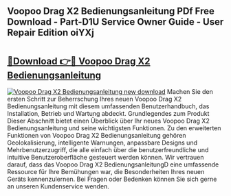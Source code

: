 ## Voopoo Drag X2 Bedienungsanleitung PDf Free Download - Part-D1U Service Owner Guide - User Repair Edition oiYXj

# <h2><a href="http://df5rgj3.blite.top/?on=Voopoo+Drag+X2+Bedienungsanleitung">🔗Download 👉🔴 Voopoo Drag X2 Bedienungsanleitung</a></h2>

[![Voopoo Drag X2 Bedienungsanleitung new download](https://i.imgur.com/lujVjoI.png)](http://df5rgj3.blite.top/?on=Voopoo+Drag+X2+Bedienungsanleitung)
Machen Sie den ersten Schritt zur Beherrschung Ihres neuen Voopoo Drag X2 Bedienungsanleitung mit diesem umfassenden Benutzerhandbuch, das Installation, Betrieb und Wartung abdeckt. Grundlegendes zum Produkt Dieser Abschnitt bietet einen Überblick über Ihr neues Voopoo Drag X2 Bedienungsanleitung und seine wichtigsten Funktionen. Zu den erweiterten Funktionen von Voopoo Drag X2 Bedienungsanleitung gehören Geolokalisierung, intelligente Warnungen, anpassbare Designs und Mehrbenutzerzugriff, die alle einfach über die benutzerfreundliche und intuitive Benutzeroberfläche gesteuert werden können. Wir vertrauen darauf, dass das Voopoo Drag X2 BedienungsanleitungD eine umfassende Ressource für Ihre Bemühungen war, die Besonderheiten Ihres neuen Geräts kennenzulernen. Bei Fragen oder Bedenken können Sie sich gerne an unseren Kundenservice wenden.
